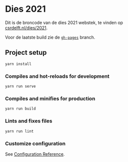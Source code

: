 # Dies 2021

Dit is de broncode van de dies 2021 webstek, te vinden op [csrdelft.nl/dies/2021](https://csrdelft.nl/dies/2021/).

Voor de laatste build zie de [`gh-pages`](https://github.com/csrdelft/dies2021/tree/gh-pages) branch. 

## Project setup
```
yarn install
```

### Compiles and hot-reloads for development
```
yarn run serve
```

### Compiles and minifies for production
```
yarn run build
```

### Lints and fixes files
```
yarn run lint
```

### Customize configuration
See [Configuration Reference](https://cli.vuejs.org/config/).

